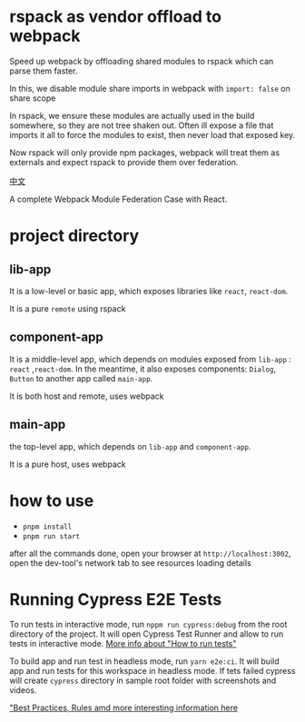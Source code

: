 # rspack as vendor offload to webpack

Speed up webpack by offloading shared modules to rspack which can parse them faster.

In this, we disable module share imports in webpack with 
`import: false` on share scope

In rspack, we ensure these modules are actually used in the build somewhere, so they are not tree shaken out. 
Often ill expose a file that imports it all to force the modules to exist, then never load that exposed key.

Now rspack will only provide npm packages, webpack will treat them as externals and expect rspack to provide them over federation.

[中文](./README_zh-cn.md)

A complete Webpack Module Federation Case with React.

# project directory

## lib-app

It is a low-level or basic app, which exposes libraries like `react`, `react-dom`.

It is a pure `remote` using rspack

## component-app

It is a middle-level app, which depends on modules exposed from `lib-app` : `react` ,`react-dom`. In the meantime, it also exposes components: `Dialog`, `Button` to another app called `main-app`.

It is both host and remote, uses webpack

## main-app

the top-level app, which depends on `lib-app` and `component-app`.

It is a pure host, uses webpack

# how to use

- `pnpm install`
- `pnpm run start`

after all the commands done, open your browser at `http://localhost:3002`, open the dev-tool's network tab to see resources loading details

# Running Cypress E2E Tests

To run tests in interactive mode, run `nppm run cypress:debug` from the root directory of the project. It will open Cypress Test Runner and allow to run tests in interactive mode. [More info about "How to run tests"](../../cypress/README.md#how-to-run-tests)

To build app and run test in headless mode, run `yarn e2e:ci`. It will build app and run tests for this workspace in headless mode. If tets failed cypress will create `cypress` directory in sample root folder with screenshots and videos.

["Best Practices, Rules amd more interesting information here](../../cypress/README.md)
